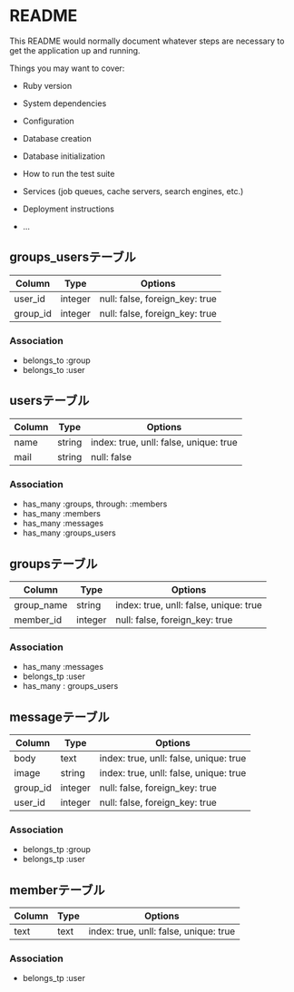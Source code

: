 # README

This README would normally document whatever steps are necessary to get the
application up and running.

Things you may want to cover:

* Ruby version

* System dependencies

* Configuration

* Database creation

* Database initialization

* How to run the test suite

* Services (job queues, cache servers, search engines, etc.)

* Deployment instructions

* ...

## groups_usersテーブル

|Column|Type|Options|
|------|----|-------|
|user_id|integer|null: false, foreign_key: true|
|group_id|integer|null: false, foreign_key: true|

### Association
- belongs_to :group
- belongs_to :user

## usersテーブル

|Column|Type|Options|
|------|----|-------|
|name|string|index: true, unll: false, unique: true|
|mail|string|null: false|

### Association
- has_many :groups, through: :members
- has_many :members
- has_many :messages
- has_many :groups_users

## groupsテーブル

|Column|Type|Options|
|------|----|-------|
|group_name|string|index: true, unll: false, unique: true|
|member_id|integer|null: false, foreign_key: true|

### Association
- has_many :messages
- belongs_tp :user
- has_many : groups_users

## messageテーブル

|Column|Type|Options|
|------|----|-------|
|body|text|index: true, unll: false, unique: true|
|image|string|index: true, unll: false, unique: true|
|group_id|integer|null: false, foreign_key: true|
|user_id|integer|null: false, foreign_key: true|

### Association
- belongs_tp :group
- belongs_tp :user

## memberテーブル

|Column|Type|Options|
|------|----|-------|
|text|text|index: true, unll: false, unique: true|

### Association
- belongs_tp :user
